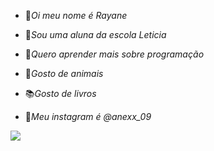 - 🥰*Oi meu nome é Rayane*
  
- 📕*Sou uma aluna da escola Leticia*
  
- 🔎*Quero aprender mais sobre programação*
  
- 🐾*Gosto de animais*
  
- 📚*Gosto de livros*

- 📱*Meu instagram é @anexx_09*
 
![](https://media1.tenor.com/m/x1dYnqeehLAAAAAC/stitch-sad-sad-stitch.gif)
